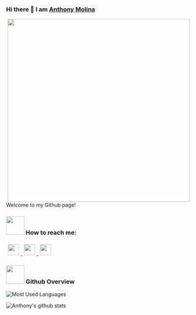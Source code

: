 ### Hi there 👋 I am [Anthony Molina](https://tony21019.github.io)

<img src="https://github.com/tony21019/tony21019/blob/main/logo.png" height="500" width="500" align="right"></img>

Welcome to my Github page!

### <img src="https://github.com/tony21019/tony21019/blob/main/resources/bongocat.gif" width="50px" /> How to reach me:

<a href="https://www.instagram.com/notheretony">
  <img src="https://github.com/tony21019/tony21019/blob/main/resources/instagram.png" height="30px" style="margin: 5px;" />
</a>
<a href="mailto:admm1225@gmail.com">
  <img src="https://github.com/tony21019/tony21019/blob/main/resources/gmail.png" height="30px" style="margin: 5px;" />
</a>
<a href="https://www.linkedin.com/in/anthony-molina-662a32192/">
  <img src="https://github.com/tony21019/tony21019/blob/main/resources/in.png" height="30px" style="margin: 5px;" />
</a>

### <img src="https://github.com/tony21019/tony21019/blob/main/resources/kermit-freaking.gif" width="50px" /> Github Overview
![Most Used Languages](https://github-readme-stats.vercel.app/api/top-langs/?username=tony21019&theme=radical)

![Anthony's github stats](https://github-readme-stats.vercel.app/api?username=tony21019&count_private=true&show_icons=true&theme=radical&include_all_commits=true)

<!--
**tony21019/tony21019** is a ✨ _special_ ✨ repository because its `README.md` (this file) appears on your GitHub profile.

Here are some ideas to get you started:

- 🔭 I’m currently working on ...
- 🌱 I’m currently learning ...
- 👯 I’m looking to collaborate on ...
- 🤔 I’m looking for help with ...
- 💬 Ask me about ...
- 📫 How to reach me: ...
- 😄 Pronouns: ...
- ⚡ Fun fact: ...
-->
